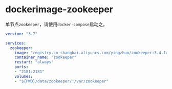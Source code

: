 # dockerimage-zookeeper

单节点`zookeeper`，请使用`docker-compose`启动之。

```yaml
version: "3.7"

services:
  zookeeper:
    image: "registry.cn-shanghai.aliyuncs.com/yingzhuo/zookeeper:3.4.14"
    container_name: "zookeeper"
    restart: "always"
    ports:
    - "2181:2181"
    volumes:
    - "${PWD}/data/zookeeper/:/var/zookeeper"
```
